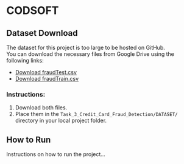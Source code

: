 # CODSOFT

## Dataset Download

The dataset for this project is too large to be hosted on GitHub.  
You can download the necessary files from Google Drive using the following links:

- [Download fraudTest.csv](https://drive.google.com/file/d/1Mhk5fr_Tx5t5Gsbf2ixtGeaRk7cP1-Nm/view?usp=drive_link)
- [Download fraudTrain.csv](https://drive.google.com/file/d/1JpCoRaKQNWlQfLwxdXt-HjiKvauViRQh/view?usp=drive_link)

### Instructions:
1. Download both files.
2. Place them in the `Task_3_Credit_Card_Fraud_Detection/DATASET/` directory in your local project folder.

## How to Run
Instructions on how to run the project...

